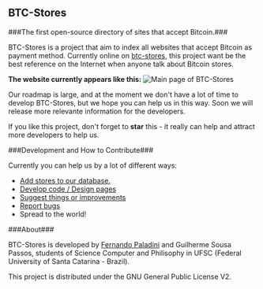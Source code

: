 BTC-Stores
----------
###The first open-source directory of sites that accept Bitcoin.###

BTC-Stores is a project that aim to index all websites that accept Bitcoin as payment method. Currently online on
[btc-stores](www.btc-stores.com), this project want be the best reference on the Internet when anyone talk about Bitcoin stores. 

**The website currently appears like this:**
![Main page of BTC-Stores](http://farm4.staticflickr.com/3676/11394913605_4aee957d88_o.png)

Our roadmap is large, and at the moment we don't have a lot of time to develop BTC-Stores, but we hope you can help us in this way. Soon we will release more relevante information for the developers. 

If you like this project, don't forget to **star** this - it really can help and attract more developers to help us. 

###Development and How to Contribute###

Currently you can help us by a lot of different ways:

 - [Add stores to our database.](http://www.btc-stores.com/stores/new)
 - [Develop code / Design pages](mailto:fernandopalad@gmail.com)
 - [Suggest things or improvements](https://github.com/paladini/btc-stores/issues/new)
 - [Report bugs](https://github.com/paladini/btc-stores/issues/new)
 - Spread to the world!

###About###

BTC-Stores is developed by [Fernando Paladini](http://www.fpaladini.blogspot.com.br/) and Guilherme Sousa Passos, students of Science Computer and Philisophy in UFSC (Federal University of Santa Catarina - Brazil). 

This project is distributed under the GNU General Public License V2. 
 
